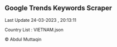 

## Google Trends Keywords Scraper 
 
Last Update 24-03-2023 , 20:13:11

Country List :
VIETNAM.json



© Abdul Muttaqin 
